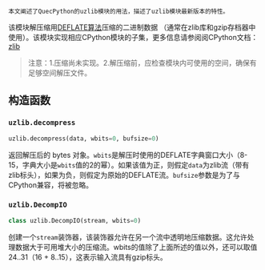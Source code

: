 

```
本文阐述了QuecPython的uzlib模块的用法，描述了uzlib模块最新版本的特性。
```

该模块解压缩用[DEFLATE算法](https://en.wikipedia.org/wiki/DEFLATE)压缩的二进制数据 （通常在zlib库和gzip存档器中使用）。该模块实现相应CPython模块的子集，更多信息请参阅阅CPython文档：[zlib](https://docs.python.org/3.5/library/zlib.html#module-zlib)


> 注意：1.压缩尚未实现。2.解压缩前，应检查模块内可使用的空间，确保有足够空间解压文件。


## 构造函数

### `uzlib.decompress`

```python
uzlib.decompress(data, wbits=0, bufsize=0)
```

返回解压后的 bytes 对象。`wbits`是解压时使用的DEFLATE字典窗口大小（8-15，字典大小是`wbits`值的2的幂）。如果该值为正，则假定`data`为zlib流（带有zlib标头），如果为负，则假定为原始的DEFLATE流。`bufsize`参数是为了与CPython兼容，将被忽略。


### `uzlib.DecompIO`

```python
class uzlib.DecompIO(stream, wbits=0)
```

创建一个`stream`装饰器，该装饰器允许在另一个流中透明地压缩数据。这允许处理数据大于可用堆大小的压缩流。wbits的值除了上面所述的值以外，还可以取值24..31（16 + 8..15），这表示输入流具有gzip标头。


